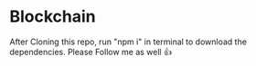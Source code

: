 # Blockchain
After Cloning this repo, run "npm i" in terminal to download the dependencies. Please Follow me as well 👍
